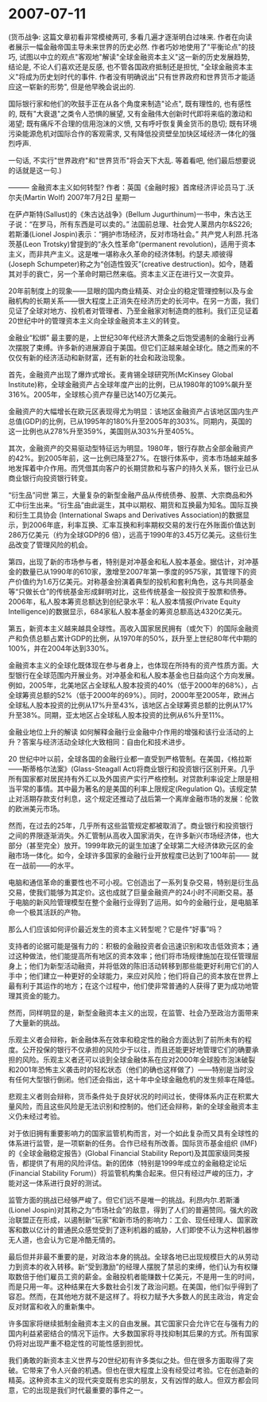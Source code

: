 # 2007-07-11

(货币战争: 这篇文章初看非常模棱两可, 多看几遍才逐渐明白过味来. 作者在向读者展示一幅金融帝国主导未来世界的历史必然. 作者巧妙地使用了"平衡论点"的技巧, 试图以中立的观点"客观地"解读"全球金融资本主义"这一新的历史发展趋势, 结论是, 不论人们喜欢还是反感, 也不管各国政府抵制还是担忧, "全球金融资本主义"将成为历史划时代的事件. 作者没有明确说出"只有世界政府和世界货币才能适应这一崭新的形势", 但是他早晚会说出的. 

国际银行家和他们的吹鼓手正在从各个角度来制造"论点", 既有理性的, 也有感性的, 既有"大衰退"之类令人恐惧的展望, 又有金融伟大创新时代即将来临的激动和渴望; 既有痛斥不合理的信用泡沫的义愤, 又有呼吁恢复黄金货币的恳切; 既有环境污染能源危机对国际合作的客观需求, 又有降低投资壁垒加快区域经济一体化的强烈呼声. 

一句话, 不实行"世界政府"和"世界货币"将会天下大乱. 等着看吧, 他们最后想要说的话就是这一句.) 

——— 金融资本主义如何转型? 作者：英国《金融时报》首席经济评论员马丁.沃尔夫(Martin Wolf)	   2007年7月2日 星期一 

在萨卢斯特(Sallust)的《朱古达战争》(Bellum Jugurthinum)一书中，朱古达王子说：“在罗马，所有东西是可以卖的。” 法国前总理、社会党人莱昂内尔&S226;若斯潘(Lionel Jospin)表示：“拥护市场经济，反对市场社会。” 共产党人利昂.托洛茨基(Leon Trotsky)曾提到的“永久性革命”(permanent revolution)，适用于资本主义，而非共产主义。这是唯一堪称永久革命的经济体制。约瑟夫.顺彼得(Joseph Schumpeter)称之为“创造性毁灭”(creative destruction)。如今，随着其对手的衰亡，另一个革命时期已然来临。资本主义正在进行又一次变异。 

20年前制度上的现象――显眼的国内商业精英、对企业的稳定管理控制以及与金融机构的长期关系――很大程度上正消失在经济历史的长河中。在另一方面，我们见证了全球对地方、投机者对管理者、乃至金融家对制造商的胜利。我们正见证着20世纪中叶的管理资本主义向全球金融资本主义的转变。 

金融业“松绑” 最主要的是，上世纪30年代经济大萧条之后饱受遏制的金融行业再次摆脱了束缚。许多新的进展源自于美国。但它们正越来越全球化。随之而来的不仅仅有新的经济活动和新财富，还有新的社会和政治现象。 

首先，金融资产出现了爆炸式增长。麦肯锡全球研究所(McKinsey Global Institute)称，全球金融资产占全球年度产出的比例，已从1980年的109%飙升至316%。2005年，全球核心资产存量已达140万亿美元。 

金融资产的大幅增长在欧元区表现得尤为明显：该地区金融资产占该地区国内生产总值(GDP)的比例，已从1995年的180%升至2005年的303%。同期内，英国的这一比例也从278%升至359%，美国则从303%升至405%。 

其次，金融资产的交易驱动型特征远为明显。1980年，银行存款占全部金融资产的42%。到2005年前，这一比例已降至27%。在银行体系中，资本市场越来越多地发挥着中介作用。而凭借其向客户的长期贷款和与客户的持久关系，银行业已从商业银行向投资银行转变。 

“衍生品”问世 第三，大量复杂的新型金融产品从传统债券、股票、大宗商品和外汇中衍生出来。“衍生品”由此诞生，其中以期权、期货和互换最为知名。国际互换和衍生工具协会 (International Swaps and Derivatives Association)的数据显示，到2006年底，利率互换、汇率互换和利率期权交易的发行在外账面价值达到286万亿美元（约为全球GDP的6 倍），远高于1990年的3.45万亿美元。这些衍生品改变了管理风险的机会。 

第四，出现了新的市场参与者，特别是对冲基金和私人股本基金。据估计，对冲基金的数量已从1990年的610家，激增至2007年第一季度的9575家，其管理下的资产价值约为1.6万亿美元。对称基金扮演着典型的投机和套利角色，这与共同基金等“只做长仓”的传统基金形成鲜明对比，这些传统基金一般投资于股票和债券。2006年，私人股本筹资总额达到创纪录水平：私人股本情报(Private Equity Intelligence)的数据显示，684家私人股本基金的筹资总额高达4320亿美元。 

第五，新资本主义越来越具全球性。高收入国家居民拥有（或欠下）的国际金融资产和负债总额占累计GDP的比例，从1970年的50%，跃升至上世纪80年代中期的100%，并在2004年达到330%。 

金融资本主义的全球化既体现在参与者身上，也体现在所持有的资产性质方面。大型银行在全球范围内开展业务。对冲基金和私人股本基金也日益向这个方向发展。例如，2005年，北美地区占全球私人股本投资的40%（低于2000年的68%），占全球筹资总额的52%（低于2000年的69%）。同时，2000年至2005年，欧洲占全球私人股本投资的比例从17%升至43%，该地区占全球筹资总额的比例从17%升至38%。同期，亚太地区占全球私人股本投资的比例从6%升至11%。 

金融业地位上升的解读 如何解释金融行业金融中介作用的增强和该行业活动的上升？答案与经济活动全球化大致相同：自由化和技术进步。 

20 世纪中叶以前，全球各国的金融行业都一直受到严格管制。在美国，《格拉斯――斯蒂格尔法案》(Glass-Steagall Act)将商业银行和投资银行区别开来。几乎所有国家都对居民持有外汇以及外国资产实行严格控制。对贷款利率设定上限是相当平常的事情。其中最为著名的是美国的利率上限规定(Regulation Q)。该规定禁止对活期存款支付利息，这个规定还推动了战后第一个离岸金融市场的发展：伦敦的欧洲美元市场。 

然而，在过去的25年，几乎所有这些监管规定都被取消了。商业银行和投资银行之间的界限逐渐消失。外汇管制从高收入国家消失，在许多新兴市场经济体，也大部分（甚至完全）放开。1999年欧元的诞生加速了全球第二大经济体欧元区的金融市场一体化。如今，全球许多国家的金融行业开放程度已达到了100年前―― 就在一战前――的水平。 

电脑和通信革命的重要性也不可小视。它创造出了一系列复杂交易，特别是衍生品交易，使我们能够为其定价。这也成就了巨量金融资产的24小时不间断交易。基于电脑的新风险管理模型在整个金融行业得到了运用。如今的金融行业，是电脑革命一个极其活跃的产物。 

那么人们应该如何评价最近发生的资本主义转型呢？它是件“好事”吗？ 

支持者的论据可能是强有力的：积极的金融投资者会迅速识别和攻击低效资本；通过这种做法，他们能提高所有地区的资本效率；他们将市场规律施加在现任管理层身上；他们为新型活动融资，并将低效的陈旧活动转移到那些能更好利用它们的人手中；他们建立一种更好的全球能力，来应对风险；他们将自己的资本放在世界上最有利于其运作的地方；在这个过程中，他们使非常普通的人获得了更为成功地管理其资金的能力。 

然而，同样明显的是，新型金融资本主义的出现，在监管、社会乃至政治方面带来了大量新的挑战。 

乐观主义者会辩称，新金融体系在效率和稳定性的融合方面达到了前所未有的程度。公开投保的银行不仅承担的风险少于以往，而且还能更好地管理它们的确要承担的风险。乐观主义者还可以谈到全球金融体系在应对2000年全球股市泡沫破裂和2001年恐怖主义袭击时的轻松状态（他们的确也这样做了）――特别是当时没有任何大型银行倒闭。他们还会指出，这十年中全球金融危机的发生频率在降低。 

悲观主义者则会辩称，货币条件处于良好状况的时间过长，使得体系内正在积累大量风险，而且这些风险是无法识别和控制的。他们还会辩称，新的全球金融资本主义仍未经过考验。 

对于依旧拥有重要影响力的国家监管机构而言，对一个如此复杂而又具有全球性的体系进行监管，是一项崭新的任务。合作已经有所改善。国际货币基金组织 (IMF)的《全球金融稳定报告》(Global Financial Stability Report)及其国家级同类报告，都提供了有用的风险评估。新的团体（特别是1999年成立的金融稳定论坛(Financial Stability Forum)）将监管机构集合起来。但只有经过严峻的压力，才能对这一体系进行良好的测试。 

监管方面的挑战已经够严峻了。但它们远不是唯一的挑战。利昂内尔.若斯潘(Lionel Jospin)对其称之为“市场社会”的敌意，得到了人们的普遍赞同。强大的政治联盟正在形成，以遏制新“玩家”和新市场的影响力：工会、现任经理人、国家政客和数以亿计的普通民众感觉受到了逐利机器的威胁，人们即使不认为这种机器惨无人道，也会认为它是冷酷无情的。 

最后但并非最不重要的是，对政治本身的挑战。全球各地已出现规模巨大的从劳动力到资本的收入转移。新“受到激励”的经理人摆脱了禁忌的束缚，他们认为有权赚取数倍于他们雇员工资的薪金。金融投机者能赚数十亿美元，不是用一生的时间，而是只用一年。这种结果在大多数社会引发了政治问题。在美国，他们似乎得到了容忍。然而，在其他地方就不是这样了。将权力赋予大多数人的民主政治，肯定会反对财富和收入的重新集中。 

许多国家将继续抵制金融资本主义的自由发展。其它国家只会允许它在与强有力的国内利益紧密结合的情况下运作。大多数国家将寻找抑制其后果的方式。所有国家仍将对出现严重不稳定性的可能性感到担忧。 

我们勇敢的新资本主义世界与20世纪初有许多类似之处。但在很多方面取得了突破。它带来了令人兴奋的机遇。但也在很大程度上没有经受过考验。它在创造新的精英。这种资本主义的现代突变既有忠实的朋友，又有凶悍的敌人。但双方都会同意，它的出现是我们时代最重要的事件之一。
